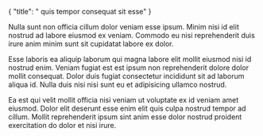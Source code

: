 {
  "title": " quis tempor consequat sit esse"
}

Nulla sunt non officia cillum dolor veniam esse ipsum. Minim nisi id elit nostrud ad labore eiusmod ex veniam. Commodo eu nisi reprehenderit duis irure anim minim sunt sit cupidatat labore ex dolor.

Esse laboris ea aliquip laborum qui magna labore elit mollit eiusmod nisi id nostrud enim. Veniam fugiat est est ipsum non reprehenderit dolore dolor mollit consequat. Dolor duis fugiat consectetur incididunt sit ad laborum aliqua id. Nulla duis nisi nisi sunt eu et adipisicing ullamco nostrud.

Ea est qui velit mollit officia nisi veniam ut voluptate ex id veniam amet eiusmod. Dolor elit deserunt esse enim elit quis culpa nostrud tempor ad cillum. Mollit reprehenderit ipsum sint anim esse dolor nostrud proident exercitation do dolor et nisi irure.